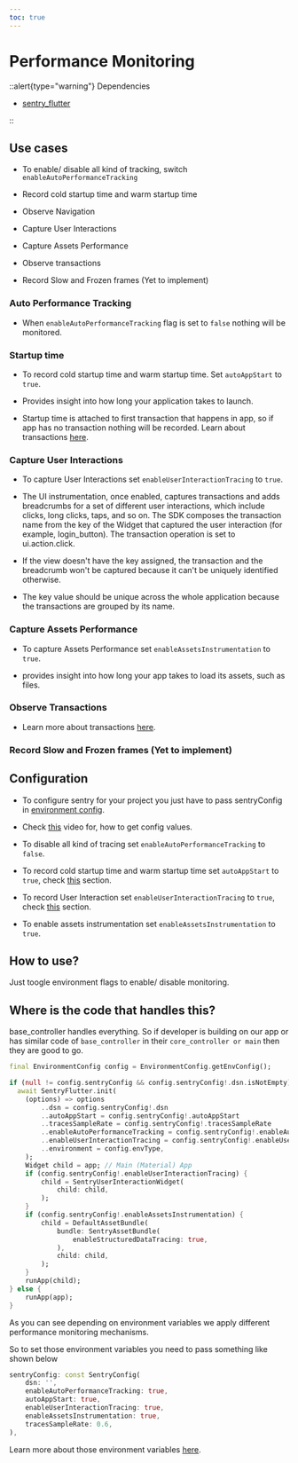 ```yaml
---
toc: true
---
```


# Performance Monitoring

::alert{type="warning"}
Dependencies   

- [sentry_flutter](https://pub.dev/packages/sentry_flutter)

::



## Use cases

- To enable/ disable all kind of tracking, switch `enableAutoPerformanceTracking`

- Record cold startup time and warm startup time

- Observe Navigation

- Capture User Interactions

- Capture Assets Performance
    
- Observe transactions

- Record Slow and Frozen frames (Yet to implement)

### Auto Performance Tracking

- When `enableAutoPerformanceTracking` flag is set to `false` nothing will be monitored.

### Startup time

- To record cold startup time and warm startup time. Set `autoAppStart` to `true`.

- Provides insight into how long your application takes to launch.

- Startup time is attached to first transaction that happens in app, so if app has no transaction nothing will be recorded. Learn about transactions [here](./logging_library/1.logging_library.md#log-transactions).

### Capture User Interactions

- To capture User Interactions set `enableUserInteractionTracing` to `true`.

- The UI instrumentation, once enabled, captures transactions and adds breadcrumbs for a set of different user interactions, which include clicks, long clicks, taps, and so on. The SDK composes the transaction name from the key of the Widget that captured the user interaction (for example, login_button). The transaction operation is set to ui.action.click.

- If the view doesn't have the key assigned, the transaction and the breadcrumb won't be captured because it can't be uniquely identified otherwise.

- The key value should be unique across the whole application because the transactions are grouped by its name.

### Capture Assets Performance

- To capture Assets Performance set `enableAssetsInstrumentation` to `true`.

- provides insight into how long your app takes to load its assets, such as files.

### Observe Transactions

- Learn more about transactions [here](./logging_library/1.logging_library.md#log-transactions).

### Record Slow and Frozen frames (Yet to implement)

## Configuration

- To configure sentry for your project you just have to pass sentryConfig in [environment config](../2.env.md).

- Check [this](https://youtu.be/LWc67Vja5YA) video for, how to get config values.

- To disable all kind of tracing set `enableAutoPerformanceTracking` to `false`.

- To record cold startup time and warm startup time set `autoAppStart` to `true`, check [this](#startup-time) section.

- To record User Interaction set `enableUserInteractionTracing` to `true`, check [this](#capture-user-interactions) section.

- To enable assets instrumentation set `enableAssetsInstrumentation` to `true`.

## How to use?

Just toogle environment flags to enable/ disable monitoring.

## Where is the code that handles this?

base_controller handles everything. So if developer is building on our app or has similar code of `base_controller` in their `core_controller or main` then they are good to go.

```dart
final EnvironmentConfig config = EnvironmentConfig.getEnvConfig();

if (null != config.sentryConfig && config.sentryConfig!.dsn.isNotEmpty) {
  await SentryFlutter.init(
    (options) => options
        ..dsn = config.sentryConfig!.dsn
        ..autoAppStart = config.sentryConfig!.autoAppStart
        ..tracesSampleRate = config.sentryConfig!.tracesSampleRate
        ..enableAutoPerformanceTracking = config.sentryConfig!.enableAutoPerformanceTracking
        ..enableUserInteractionTracing = config.sentryConfig!.enableUserInteractionTracing
        ..environment = config.envType,
    );
    Widget child = app; // Main (Material) App
    if (config.sentryConfig!.enableUserInteractionTracing) {
        child = SentryUserInteractionWidget(
            child: child,
        );
    }
    if (config.sentryConfig!.enableAssetsInstrumentation) {
        child = DefaultAssetBundle(
            bundle: SentryAssetBundle(
                enableStructuredDataTracing: true,
            ),
            child: child,
        );
    }
    runApp(child);
} else {
    runApp(app);
}
```

As you can see depending on environment variables we apply different performance monitoring mechanisms.

So to set those environment variables you need to pass something like shown below

```dart
sentryConfig: const SentryConfig(
    dsn: '',
    enableAutoPerformanceTracking: true,
    autoAppStart: true,
    enableUserInteractionTracing: true,
    enableAssetsInstrumentation: true,
    tracesSampleRate: 0.6,
),
```

Learn more about those environment variables [here](../2.env.md).
